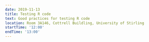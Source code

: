 ```yaml
---
date: 2019-11-13
title: Testing R code
text: Good practices for testing R code
location: Room 3A146, Cottrell Buildling, University of Stirling
startTime: '12:00'
endTime: '13:00'
---
```

